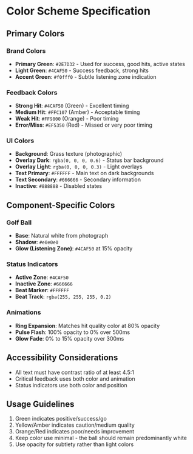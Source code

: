 # Color Scheme Specification

## Primary Colors

### Brand Colors
- **Primary Green**: `#2E7D32` - Used for success, good hits, active states
- **Light Green**: `#4CAF50` - Success feedback, strong hits
- **Accent Green**: `#f0fff0` - Subtle listening zone indication

### Feedback Colors
- **Strong Hit**: `#4CAF50` (Green) - Excellent timing
- **Medium Hit**: `#FFC107` (Amber) - Acceptable timing  
- **Weak Hit**: `#FF9800` (Orange) - Poor timing
- **Error/Miss**: `#EF5350` (Red) - Missed or very poor timing

### UI Colors
- **Background**: Grass texture (photographic)
- **Overlay Dark**: `rgba(0, 0, 0, 0.6)` - Status bar background
- **Overlay Light**: `rgba(0, 0, 0, 0.3)` - Light overlays
- **Text Primary**: `#FFFFFF` - Main text on dark backgrounds
- **Text Secondary**: `#666666` - Secondary information
- **Inactive**: `#888888` - Disabled states

## Component-Specific Colors

### Golf Ball
- **Base**: Natural white from photograph
- **Shadow**: `#e0e0e0`
- **Glow (Listening Zone)**: `#4CAF50` at 15% opacity

### Status Indicators
- **Active Zone**: `#4CAF50`
- **Inactive Zone**: `#666666`
- **Beat Marker**: `#FFFFFF`
- **Beat Track**: `rgba(255, 255, 255, 0.2)`

### Animations
- **Ring Expansion**: Matches hit quality color at 80% opacity
- **Pulse Flash**: 100% opacity to 0% over 500ms
- **Glow Fade**: 0% to 15% opacity over 300ms

## Accessibility Considerations
- All text must have contrast ratio of at least 4.5:1
- Critical feedback uses both color and animation
- Status indicators use both color and position

## Usage Guidelines
1. Green indicates positive/success/go
2. Yellow/Amber indicates caution/medium quality
3. Orange/Red indicates poor/needs improvement
4. Keep color use minimal - the ball should remain predominantly white
5. Use opacity for subtlety rather than light colors